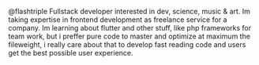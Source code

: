 @flashtriple
Fullstack developer interested in 
dev, science, music & art.
Im taking expertise in frontend 
development as freelance service 
for a company.
Im learning about flutter and other 
stuff, like php frameworks for team 
work, but i preffer pure code to 
master and optimize at maximum the 
fileweight, i really care about 
that to develop fast reading code 
and users get the best possible user 
experience.
